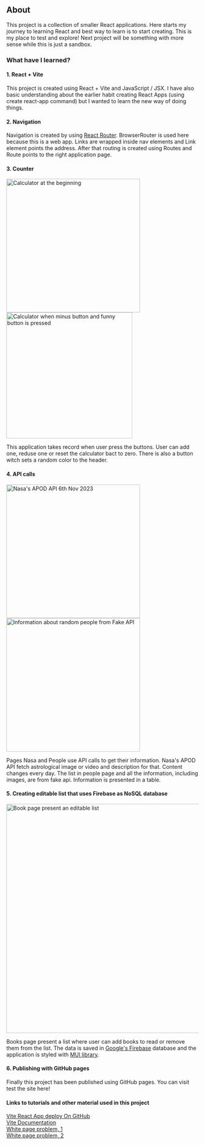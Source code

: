 ## About

This project is a collection of smaller React applications. Here starts my journey to learning React and best way to learn is to start creating. This is my place to test and explore! Next project will be something with more sense while this is just a sandbox. 

### What have I learned? 

#### 1. React + Vite

This project is created using React + Vite and JavaScript / JSX.  I have also basic understanding about the earlier habit creating React Apps (using create react-app command) but I wanted to learn the new way of doing things.

#### 2. Navigation

Navigation is created by using [React Router](https://reactrouter.com/en/main). BrowserRouter is used here because this is a web app. Links are wrapped inside nav elements and Link element points the address. After that routing is created using Routes and Route points to the right application page.

#### 3. Counter

<img src="https://github.com/nina20126/react-sandbox/assets/77397102/256952d6-afc6-4a6e-8f43-e9a037bc8619" alt="Calculator at the beginning" width="350" /> <img src="https://github.com/nina20126/react-sandbox/assets/77397102/4f971569-ca9a-4827-bac1-f8c157985b52" alt="Calculator when minus button and funny button is pressed" width="330" />

This application takes record when user press the buttons. User can add one, reduse one or reset the calculator bact to zero. There is also a button witch sets a random color to the header.

#### 4. API calls

<img src="https://github.com/nina20126/react-sandbox/assets/77397102/d625a8c9-03ce-445c-95aa-f2be9929e229" alt="Nasa's APOD API 6th Nov 2023" height="350" />  <img src="https://github.com/nina20126/react-sandbox/assets/77397102/52b078bd-9cfc-4922-bcc2-4899b69875ca" alt="Information about random people from Fake API" height="350" />

Pages Nasa and People use API calls to get their information. Nasa's APOD API fetch astrological image or video and description for that. Content changes every day. The list in people page and all the information, including images, are from fake api. Information is presented in a table. 

#### 5. Creating editable list that uses Firebase as NoSQL database

<img src="https://github.com/nina20126/react-sandbox/assets/77397102/4e79845c-c5b6-4ebd-ae34-ec869833bd64" alt="Book page present an editable list" width="600" />

Books page present a list where user can add books to read or remove them from the list. The data is saved in [Google's Firebase](https://firebase.google.com/) database and the application is styled with [MUI library](https://mui.com/).

#### 6. Publishing with GitHub pages

Finally this project has been published using GitHub pages. You can visit test the site here!

#### Links to tutorials and other material used in this project

[Vite React App deploy On GitHub](youtube.com/watch?v=XhoWXhyuW_I)  
[Vite Documentation](https://vitejs.dev/guide/static-deploy.html)  
[White page problem, 1](https://stackoverflow.com/questions/54427793/getting-blank-page-after-react-app-publish-in-github)  
[White page problem, 2](https://stackoverflow.com/questions/49165825/the-pattern-in-the-src-property-didnt-match-any-files-react-js)
